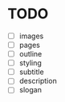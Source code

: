 # TODO

- [ ] images
- [ ] pages
- [ ] outline
- [ ] styling
- [ ] subtitle
- [ ] description
- [ ] slogan
